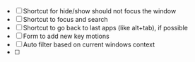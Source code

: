 - [ ] Shortcut for hide/show should not focus the window
- [ ] Shortcut to focus and search
- [ ] Shortcut to go back to last apps (like alt+tab), if possible
- [ ] Form to add new key motions
- [ ] Auto filter based on current windows context
- [ ]
